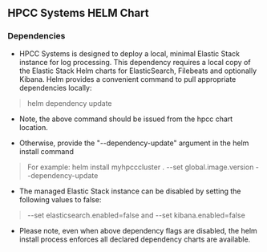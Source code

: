 ## HPCC Systems HELM Chart

### Dependencies
- HPCC Systems is designed to deploy a local, minimal Elastic Stack instance for log processing. This dependency requires a local copy of the Elastic Stack Helm charts for ElasticSearch, Filebeats and optionally Kibana. Helm provides a convenient command to pull appropriate dependencies locally:
> helm dependency update

- Note, the above command should be issued from the hpcc chart location.

- Otherwise, provide the "--dependency-update" argument in the helm install command
> For example:
> helm install myhpcccluster . --set global.image.version --dependency-update

- The managed Elastic Stack instance can be disabled by setting the following values to false:
>--set elasticsearch.enabled=false
and
>--set kibana.enabled=false

- Please note, even when above dependency flags are disabled, the helm install process enforces all declared dependency charts are available.